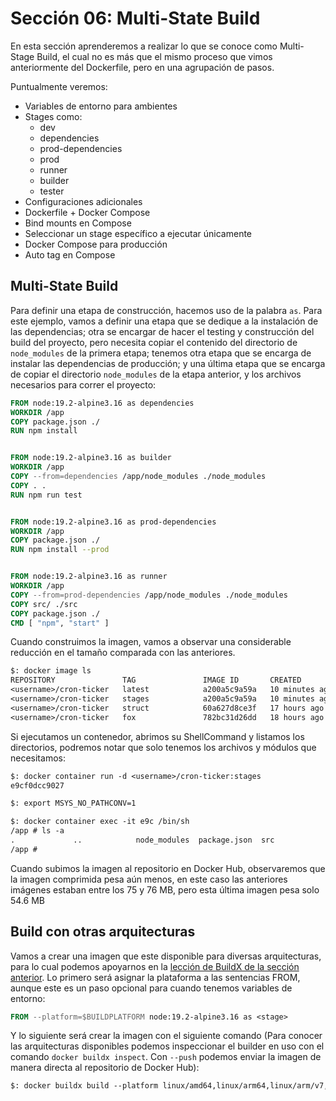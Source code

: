# Sección 06: Multi-State Build

En esta sección aprenderemos a realizar lo que se conoce como Multi-Stage Build, el cual no es más que el mismo proceso que vimos anteriormente del Dockerfile, pero en una agrupación de pasos.

Puntualmente veremos:

- Variables de entorno para ambientes
- Stages como:
  - dev
  - dependencies
  - prod-dependencies
  - prod
  - runner
  - builder
  - tester
- Configuraciones adicionales
- Dockerfile + Docker Compose
- Bind mounts en Compose
- Seleccionar un stage específico a ejecutar únicamente
- Docker Compose para producción
- Auto tag en Compose

## Multi-State Build

Para definir una etapa de construcción, hacemos uso de la palabra `as`. Para este ejemplo, vamos a definir una etapa que se dedique a la instalación de las dependencias; otra se encargar de hacer el testing y construcción del build del proyecto, pero necesita copiar el contenido del directorio de `node_modules` de la primera etapa; tenemos otra etapa que se encarga de instalar las dependencias de producción; y una última etapa que se encarga de copiar el directorio `node_modules` de la etapa anterior, y los archivos necesarios para correr el proyecto:

```Dockerfile
FROM node:19.2-alpine3.16 as dependencies
WORKDIR /app
COPY package.json ./
RUN npm install


FROM node:19.2-alpine3.16 as builder
WORKDIR /app
COPY --from=dependencies /app/node_modules ./node_modules
COPY . .
RUN npm run test


FROM node:19.2-alpine3.16 as prod-dependencies
WORKDIR /app
COPY package.json ./
RUN npm install --prod


FROM node:19.2-alpine3.16 as runner
WORKDIR /app
COPY --from=prod-dependencies /app/node_modules ./node_modules
COPY src/ ./src
COPY package.json ./
CMD [ "npm", "start" ]
```

Cuando construimos la imagen, vamos a observar una considerable reducción en el tamaño comparada con las anteriores.

```txt
$: docker image ls
REPOSITORY               TAG               IMAGE ID       CREATED          SIZE
<username>/cron-ticker   latest            a200a5c9a59a   10 minutes ago   193MB
<username>/cron-ticker   stages            a200a5c9a59a   10 minutes ago   193MB
<username>/cron-ticker   struct            60a627d8ce3f   17 hours ago     254MB
<username>/cron-ticker   fox               782bc31d26dd   18 hours ago     256MB
```

Si ejecutamos un contenedor, abrimos su ShellCommand y listamos los directorios, podremos notar que solo tenemos los archivos y módulos que necesitamos:

```txt
$: docker container run -d <username>/cron-ticker:stages
e9cf0dcc9027

$: export MSYS_NO_PATHCONV=1

$: docker container exec -it e9c /bin/sh
/app # ls -a
.             ..            node_modules  package.json  src
/app #
```

Cuando subimos la imagen al repositorio en Docker Hub, observaremos que la imagen comprimida pesa aún menos, en este caso las anteriores imágenes estaban entre los 75 y 76 MB, pero esta última imagen pesa solo 54.6 MB

## Build con otras arquitecturas

Vamos a crear una imagen que este disponible para diversas arquitecturas, para lo cual podemos apoyarnos en la [lección de BuildX de la sección anterior](../05-Dockerfile_Crear_Imagenes/README.md#buildx). Lo primero será asignar la plataforma a las sentencias FROM, aunque este es un paso opcional para cuando tenemos variables de entorno:

```Dockerfile
FROM --platform=$BUILDPLATFORM node:19.2-alpine3.16 as <stage>
```

Y lo siguiente será crear la imagen con el siguiente comando (Para conocer las arquitecturas disponibles podemos inspeccionar el builder en uso con el comando `docker buildx inspect`. Con `--push` podemos enviar la imagen de manera directa al repositorio de Docker Hub):

```txt
$: docker buildx build --platform linux/amd64,linux/arm64,linux/arm/v7,linux/riscv64,linux/ppc64le,linux/s390x,linux/386,linux/mips64le -t <username>/cron-ticker:ninja --push .
```

